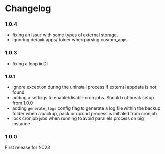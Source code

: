 # Changelog


### 1.0.4

- fixing an issue with some types of external storage,
- ignoring default apps/ folder when parsing custom_apps


### 1.0.3

- fixing a loop in DI


### 1.0.1

- ignore exception during the uninstall process if external appdata is not found
- adding a settings to enable/disable cron jobs. Should not break setup from 1.0.0
- adding `generate_logs` config flag to generate a log file within the backup folder when a backup, pack
  or upload process is initiated from cronjob
- lock cronjob jobs when running to avoid parallels process on big instance


### 1.0.0

First release for NC23
